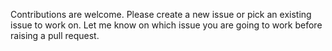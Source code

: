 Contributions are welcome. Please create a new issue or pick an existing issue 
to work on. Let me know on which issue you are going to work before raising a 
pull request.

